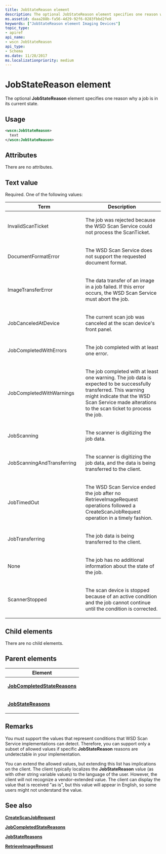 ```yaml
---
title: JobStateReason element
description: The optional JobStateReason element specifies one reason why a job is in its current state.
ms.assetid: daaa288b-fa56-4d29-92f6-0283fbbd2fe8
keywords: ["JobStateReason element Imaging Devices"]
topic_type:
- apiref
api_name:
- wscn JobStateReason
api_type:
- Schema
ms.date: 11/28/2017
ms.localizationpriority: medium
---
```


# JobStateReason element


The optional **JobStateReason** element specifies one reason why a job is in its current state.

Usage
-----

```xml
<wscn:JobStateReason>
  text
</wscn:JobStateReason>
```

Attributes
----------

There are no attributes.

Text value
----------

Required. One of the following values:

<table>
<colgroup>
<col width="50%" />
<col width="50%" />
</colgroup>
<thead>
<tr class="header">
<th>Term</th>
<th>Description</th>
</tr>
</thead>
<tbody>
<tr class="odd">
<td><p><span id="InvalidScanTicket"></span><span id="invalidscanticket"></span><span id="INVALIDSCANTICKET"></span>InvalidScanTicket</p></td>
<td><p>The job was rejected because the WSD Scan Service could not process the ScanTicket.</p></td>
</tr>
<tr class="even">
<td><p><span id="DocumentFormatError"></span><span id="documentformaterror"></span><span id="DOCUMENTFORMATERROR"></span>DocumentFormatError</p></td>
<td><p>The WSD Scan Service does not support the requested document format.</p></td>
</tr>
<tr class="odd">
<td><p><span id="ImageTransferError"></span><span id="imagetransfererror"></span><span id="IMAGETRANSFERERROR"></span>ImageTransferError</p></td>
<td><p>The data transfer of an image in a job failed. If this error occurs, the WSD Scan Service must abort the job.</p></td>
</tr>
<tr class="even">
<td><p><span id="JobCanceledAtDevice"></span><span id="jobcanceledatdevice"></span><span id="JOBCANCELEDATDEVICE"></span>JobCanceledAtDevice</p></td>
<td><p>The current scan job was canceled at the scan device&#39;s front panel.</p></td>
</tr>
<tr class="odd">
<td><p><span id="JobCompletedWithErrors"></span><span id="jobcompletedwitherrors"></span><span id="JOBCOMPLETEDWITHERRORS"></span>JobCompletedWithErrors</p></td>
<td><p>The job completed with at least one error.</p></td>
</tr>
<tr class="even">
<td><p><span id="JobCompletedWithWarnings"></span><span id="jobcompletedwithwarnings"></span><span id="JOBCOMPLETEDWITHWARNINGS"></span>JobCompletedWithWarnings</p></td>
<td><p>The job completed with at least one warning. The job data is expected to be successfully transferred. This warning might indicate that the WSD Scan Service made alterations to the scan ticket to process the job.</p></td>
</tr>
<tr class="odd">
<td><p><span id="JobScanning"></span><span id="jobscanning"></span><span id="JOBSCANNING"></span>JobScanning</p></td>
<td><p>The scanner is digitizing the job data.</p></td>
</tr>
<tr class="even">
<td><p><span id="JobScanningAndTransferring"></span><span id="jobscanningandtransferring"></span><span id="JOBSCANNINGANDTRANSFERRING"></span>JobScanningAndTransferring</p></td>
<td><p>The scanner is digitizing the job data, and the data is being transferred to the client.</p></td>
</tr>
<tr class="odd">
<td><p><span id="JobTimedOut"></span><span id="jobtimedout"></span><span id="JOBTIMEDOUT"></span>JobTimedOut</p></td>
<td><p>The WSD Scan Service ended the job after no RetrieveImageRequest operations followed a CreateScanJobRequest operation in a timely fashion.</p></td>
</tr>
<tr class="even">
<td><p><span id="JobTransferring"></span><span id="jobtransferring"></span><span id="JOBTRANSFERRING"></span>JobTransferring</p></td>
<td><p>The job data is being transferred to the client.</p></td>
</tr>
<tr class="odd">
<td><p><span id="None"></span><span id="none"></span><span id="NONE"></span>None</p></td>
<td><p>The job has no additional information about the state of the job.</p></td>
</tr>
<tr class="even">
<td><p><span id="ScannerStopped"></span><span id="scannerstopped"></span><span id="SCANNERSTOPPED"></span>ScannerStopped</p></td>
<td><p>The scan device is stopped because of an active condition and the job cannot continue until the condition is corrected.</p></td>
</tr>
</tbody>
</table>

 

## Child elements


There are no child elements.

## Parent elements


<table>
<colgroup>
<col width="100%" />
</colgroup>
<thead>
<tr class="header">
<th>Element</th>
</tr>
</thead>
<tbody>
<tr class="odd">
<td><p><a href="jobcompletedstatereasons.md" data-raw-source="[&lt;strong&gt;JobCompletedStateReasons&lt;/strong&gt;](jobcompletedstatereasons.md)"><strong>JobCompletedStateReasons</strong></a></p></td>
</tr>
<tr class="even">
<td><p><a href="jobstatereasons.md" data-raw-source="[&lt;strong&gt;JobStateReasons&lt;/strong&gt;](jobstatereasons.md)"><strong>JobStateReasons</strong></a></p></td>
</tr>
</tbody>
</table>

Remarks
-------

You must support the values that represent conditions that WSD Scan Service implementations can detect. Therefore, you can support only a subset of allowed values if specific **JobStateReason** reasons are undetectable in your implementation.

You can extend the allowed values, but extending this list has implications on the client. The client typically localizes the **JobStateReason** value (as with other string variable values) to the language of the user. However, the client will not recognize a vendor-extended value. The client can display the value that is received "as is", but this value will appear in English, so some users might not understand the value.

## See also


[**CreateScanJobRequest**](createscanjobrequest.md)

[**JobCompletedStateReasons**](jobcompletedstatereasons.md)

[**JobStateReasons**](jobstatereasons.md)

[**RetrieveImageRequest**](retrieveimagerequest.md)

 

 






